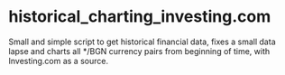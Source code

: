 # historical_charting_investing.com

Small and simple script to get historical financial data, fixes a small data lapse and charts all */BGN currency pairs from beginning of time, with Investing.com as a source.
